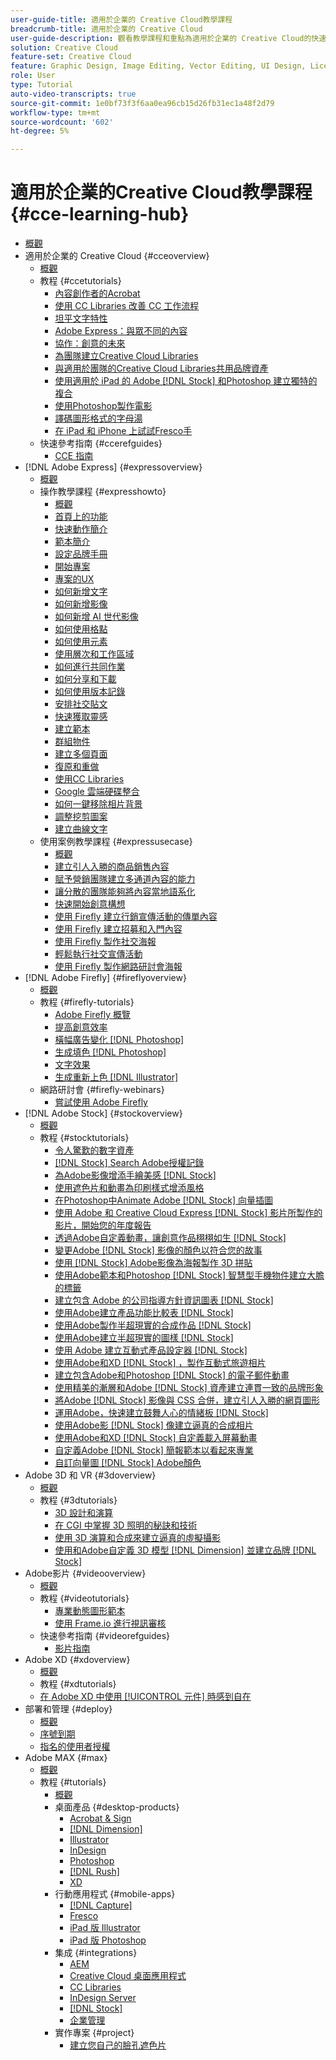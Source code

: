 ```yaml
---
user-guide-title: 適用於企業的 Creative Cloud教學課程
breadcrumb-title: 適用於企業的 Creative Cloud
user-guide-description: 觀看教學課程和重點為適用於企業的 Creative Cloud的快速參考指南
solution: Creative Cloud
feature-set: Creative Cloud
feature: Graphic Design, Image Editing, Vector Editing, UI Design, Licensable Assets, Gen AI, Video Editing, 3D
role: User
type: Tutorial
auto-video-transcripts: true
source-git-commit: 1e0bf73f3f6aa0ea96cb15d26fb31ec1a48f2d79
workflow-type: tm+mt
source-wordcount: '602'
ht-degree: 5%

---
```



# 適用於企業的Creative Cloud教學課程 {#cce-learning-hub}

+ [概觀](overview.md)
+ 適用於企業的 Creative Cloud {#cceoverview}
   + [概觀](cce/overview-cce.md)
   + 教程 {#ccetutorials}
      + [內容創作者的Acrobat](cce/acrobat-content-creators.md)
      + [使用 CC Libraries 改善 CC 工作流程](cce/cc-workflows-cc-libraries.md)
      + [坦平文字特性](cce/taming-type-anxiety.md)
      + [Adobe Express：與眾不同的內容](cce/adobe-express-content-that-stands-out.md)
      + [協作：創意的未來](cce/collaboration-the-future-of-creativity.md)
      + [為團隊建立Creative Cloud Libraries](cce/ccteamlibraries.md)
      + [與適用於團隊的Creative Cloud Libraries共用品牌資產](cce/sharecclibraries.md)
      + [使用適用於 iPad 的 Adobe [!DNL Stock] 和Photoshop 建立獨特的複合](cce/compositepsipad.md)
      + [使用Photoshop製作電影](cce/cinemagraphps.md)
      + [譯碼圖形格式的字母湯](cce/alphabetsoup.md)
      + [在 iPad 和 iPhone 上試試Fresco手](cce/frescoworkshop.md)
   + 快速參考指南 {#ccerefguides}
      + [CCE 指南](quick-reference/overview-ref.md)
+ [!DNL Adobe Express] {#expressoverview}
   + [概觀](express/overview-express.md)
   + 操作教學課程 {#expresshowto}
      + [概觀](express/overview-express-how-to.md)
      + [首頁上的功能](express/get-started.md)
      + [快速動作簡介](express/quick-actions.md)
      + [範本簡介](express/introduction-templates.md)
      + [設定品牌手冊](express/brand.md)
      + [開始專案](express/new-project.md)
      + [專案的UX](express/workspace.md)
      + [如何新增文字](express/text-effects.md)
      + [如何新增影像](express/image-effects.md)
      + [如何新增 AI 世代影像](express/add-gen-ai-image.md)
      + [如何使用格點](express/grids.md)
      + [如何使用元素](express/add-design-assets.md)
      + [使用層次和工作區域](express/layers.md)
      + [如何進行共同作業](express/collaborate.md)
      + [如何分享和下載](express/share.md)
      + [如何使用版本記錄](express/version-history.md)
      + [安排社交貼文](express/schedule.md)
      + [快速獲取靈感](express/get-inspiration.md)
      + [建立範本](express/create-templates.md)
      + [群組物件](express/group-objects.md)
      + [建立多個頁面](express/multiple-pages.md)
      + [復原和重做](express/undo-redo.md)
      + [使用CC Libraries](express/cc-libraries.md)
      + [Google 雲端硬碟整合](express/google-drive.md)
      + [如何一鍵移除相片背景](express/remove-background.md)
      + [調整挖剪圖案](express/refine-cutout.md)
      + [建立曲線文字](express/create-curved-text.md)
   + 使用案例教學課程 {#expressusecase}
      + [概觀](express/overview-express-use-case-tutorials.md)
      + [建立引人入勝的商品銷售內容](express/compelling-merchandise.md)
      + [賦予營銷團隊建立多通道內容的能力](express/multi-channel-marketing-content.md)
      + [讓分散的團隊能夠將內容當地語系化](express/localized-marketing-content.md)
      + [快速開始創意構想](express/jumpstart-ideation.md)
      + [使用 Firefly 建立行銷宣傳活動的傳單內容](express/create-local-marketing.md)
      + [使用 Firefly 建立招募和入門內容](express/create-on-boarding.md)
      + [使用 Firefly 製作社交海報](express/create-social-posters.md)
      + [輕鬆執行社交宣傳活動](express/create-blog-graphics.md)
      + [使用 Firefly 製作網路研討會海報](express/create-webinar-poster.md)
+ [!DNL Adobe Firefly] {#fireflyoverview}
   + [概觀](firefly/overview-firefly.md)
   + 教程 {#firefly-tutorials}
      + [Adobe Firefly 概覽](firefly/overview-of-firefly.md)
      + [提高創意效率](firefly/enable-creative-efficiency.md)
      + [橫幅廣告變化 [!DNL Photoshop]](firefly/web-banner-ad.md)
      + [生成填色 [!DNL Photoshop]](firefly/generative-fill.md)
      + [文字效果](firefly/text-effects.md)
      + [生成重新上色 [!DNL Illustrator]](firefly/generative-recolor.md)
   + 網路研討會 {#firefly-webinars}
      + [嘗試使用 Adobe Firefly](firefly/webinar-experimenting.md)
+ [!DNL Adobe Stock] {#stockoverview}
   + [概觀](stock/overview-stock.md)
   + 教程 {#stocktutorials}
      + [令人驚歎的數字資產](stock/stunning-digital-assets.md)
      + [ [!DNL Stock] Search Adobe授權記錄](stock/searchstock.md)
      + [為Adobe影像增添手繪美感 [!DNL Stock] ](stock/handdrawn.md)
      + [使用遮色片和動畫為印刷樣式增添風格](stock/flairtypography.md)
      + [在Photoshop中Animate Adobe [!DNL Stock] 向量插圖](stock/animatevector.md)
      + [使用 Adobe 和 Creative Cloud Express [!DNL Stock] 影片所製作的影片，開始您的年度報告](stock/annualreport.md)
      + [透過Adobe自定義動畫，讓創意作品栩栩如生 [!DNL Stock]](stock/customanimations.md)
      + [變更Adobe [!DNL Stock] 影像的顏色以符合您的故事](stock/changecolors.md)
      + [使用 [!DNL Stock] Adobe影像為海報製作 3D 拼貼](stock/collage.md)
      + [使用Adobe範本和Photoshop [!DNL Stock] 智慧型手機物件建立大膽的標籤](stock/boldlabel.md)
      + [建立包含 Adobe 的公司指導方針資訊圖表 [!DNL Stock]](stock/infographic.md)
      + [使用Adobe建立產品功能比較表 [!DNL Stock]](stock/featurecomparison.md)
      + [使用Adobe製作半超現實的合成作品 [!DNL Stock]](stock/surrealcomposite.md)
      + [使用Adobe建立半超現實的圖樣 [!DNL Stock]](stock/surrealpattern.md)
      + [使用 Adobe 建立互動式產品設定器 [!DNL Stock]](stock/productconfigurator.md)
      + [使用Adobe和XD [!DNL Stock] ，製作互動式旅遊相片](stock/interactivetourismphoto.md)
      + [建立包含Adobe和Photoshop [!DNL Stock] 的電子郵件動畫](stock/animationemail.md)
      + [使用精美的漸層和Adobe [!DNL Stock] 資產建立連貫一致的品牌形象](stock/brandgradients.md)
      + [將Adobe [!DNL Stock] 影像與 CSS 合併，建立引人入勝的網頁圖形](stock/webgraphics.md)
      + [運用Adobe，快速建立鼓舞人心的情緒板 [!DNL Stock]](stock/moodboard.md)
      + [使用Adobe影 [!DNL Stock] 像建立逼真的合成相片](stock/realisticcomposite.md)
      + [使用Adobe和XD [!DNL Stock] 自定義載入屏幕動畫](stock/loadingscreen.md)
      + [自定義Adobe [!DNL Stock] 簡報範本以看起來專業](stock/presentationtemplate.md)
      + [自訂向量圖 [!DNL Stock] Adobe顏色](stock/customizecolors.md)
+ Adobe 3D 和 VR {#3doverview}
   + [概觀](3di/overview-3di.md)
   + 教程 {#3dtutorials}
      + [3D 設計和演算](3di/substance-3d-stager.md)
      + [在 CGI 中掌握 3D 照明的秘訣和技術](3di/mastering3dlighting.md)
      + [使用 3D 演算和合成來建立逼真的虛擬攝影](3di/photorealistic.md)
      + [使用和Adobe自定義 3D 模型 [!DNL Dimension] 並建立品牌 [!DNL Stock]](3di/3ddimensionstock.md)
+ Adobe影片 {#videooverview}
   + [概觀](dva/overview-dva.md)
   + 教程 {#videotutorials}
      + [專業動態圖形範本](dva/motion-graphics-templates.md)
      + [使用 Frame.io 進行視訊審核](dva/video-review-frame-io.md)
   + 快速參考指南 {#videorefguides}
      + [影片指南](dva/overview-dva-ref.md)
+ Adobe XD {#xdoverview}
   + [概觀](xd/overview-xd.md)
   + 教程 {#xdtutorials}
   + [在 Adobe XD 中使用 [!UICONTROL 元件] 時感到自在](xd/components.md)
+ 部署和管理 {#deploy}
   + [概觀](deploy/overview-deploy.md)
   + [序號到期](deploy/cceserial.md)
   + [指名的使用者授權](deploy/nameduserlicensing.md)
+ Adobe MAX {#max}
   + [概觀](max/overview-max.md)
   + 教程 {#tutorials}
      + [概觀](max/maxtutorials.md)
      + 桌面產品 {#desktop-products}
         + [Acrobat &amp; Sign](max/acrobat-sign.md)
         + [[!DNL Dimension]](max/dimension.md)
         + [Illustrator](max/illustrator.md)
         + [InDesign](max/indesign.md)
         + [Photoshop](max/photoshop.md)
         + [[!DNL Rush]](max/rush.md)
         + [XD](max/xd.md)
      + 行動應用程式 {#mobile-apps}
         + [[!DNL Capture]](max/capture.md)
         + [Fresco](max/fresco.md)
         + [iPad 版 Illustrator](max/illustratoripad.md)
         + [iPad 版 Photoshop](max/photoshopipad.md)
      + 集成 {#integrations}
         + [AEM](max/aem.md)
         + [Creative Cloud 桌面應用程式](max/creativeclouddesktopapp.md)
         + [CC Libraries](max/cclibraries.md)
         + [InDesign Server](max/indesignserver.md)
         + [[!DNL Stock]](max/stock.md)
         + [企業管理](max/enterprise.md)
      + 實作專案 {#project}
         + [建立您自己的臉孔遮色片](max/handsonproject.md)